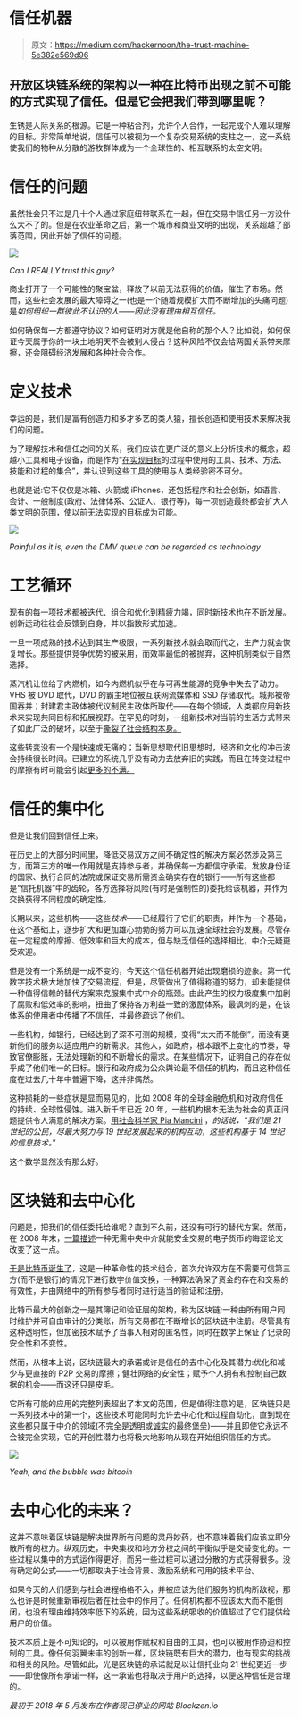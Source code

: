 # 信任机器

> 原文：<https://medium.com/hackernoon/the-trust-machine-5e382e569d96>

## 开放区块链系统的架构以一种在比特币出现之前不可能的方式实现了信任。但是它会把我们带到哪里呢？

生锈是人际关系的根源。它是一种粘合剂，允许个人合作，一起完成个人难以理解的目标。非常简单地说，信任可以被视为一个复杂交易系统的支柱之一，这一系统使我们的物种从分散的游牧群体成为一个全球性的、相互联系的太空文明。

# **信任的问题**

虽然社会只不过是几十个人通过家庭纽带联系在一起，但在交易中信任另一方没什么大不了的。但是在农业革命之后，第一个城市和商业文明的出现，关系超越了部落范围，因此开始了信任的问题。

![](img/09c3ceade3d48cf07f826c39ecc2a417.png)

*Can I REALLY trust this guy?*

商业打开了一个可能性的聚宝盆，释放了以前无法获得的价值，催生了市场。然而，这些社会发展的最大障碍之一(也是一个随着规模扩大而不断增加的头痛问题)是*如何组织一群彼此不认识的人——因此没有理由相互信任。*

如何确保每一方都遵守协议？如何证明对方就是他自称的那个人？比如说，如何保证今天属于你的一块土地明天不会被别人侵占？这种风险不仅会给两国关系带来摩擦，还会阻碍经济发展和各种社会合作。

# 定义技术

幸运的是，我们是富有创造力和多才多艺的类人猿，擅长创造和使用技术来解决我们的问题。

为了理解技术和信任之间的关系，我们应该在更广泛的意义上分析技术的概念，超越小工具和电子设备，而是作为“[在实现目标](https://en.wikipedia.org/wiki/Technology)的过程中使用的工具、技术、方法、技能和过程的集合”，并认识到这些工具的使用与人类经验密不可分。

也就是说:它不仅仅是冰箱、火箭或 iPhones，还包括程序和社会创新，如语言、会计、一般制度(政府、法律体系、公证人、银行等)，每一项创造最终都会扩大人类文明的范围，使以前无法实现的目标成为可能。

![](img/208c3abba8f40ea39b2d45c831a97a2c.png)

*Painful as it is, even the DMV queue can be regarded as technology*

# **工艺循环**

现有的每一项技术都被迭代、组合和优化到精疲力竭，同时新技术也在不断发展。创新运动往往会反馈到自身，并以指数形式加速。

一旦一项成熟的技术达到其生产极限，一系列新技术就会取而代之，生产力就会恢复增长。那些提供竞争优势的被采用，而效率最低的被抛弃，这种机制类似于自然选择。

蒸汽机让位给了内燃机，如今内燃机似乎在与可再生能源的竞争中失去了动力。VHS 被 DVD 取代，DVD 的霸主地位被互联网流媒体和 SSD 存储取代。城邦被帝国吞并；封建君主政体被代议制民主政体所取代——在每个领域，人类都应用新技术来实现共同目标和拓展视野。在罕见的时刻，一组新技术对当前的生活方式带来了如此广泛的破坏，以至于[撕裂了社会结构本身。](https://www.history.com/topics/industrial-revolution)

这些转变没有一个是快速或无痛的；当新思想取代旧思想时，经济和文化的冲击波会持续很长时间。已建立的系统几乎没有动力去放弃旧的实践，而且在转变过程中的摩擦有时可能会引起[更多的不满。](https://www.britannica.com/event/French-Revolution)

# **信任的集中化**

但是让我们回到信任上来。

在历史上的大部分时间里，降低交易双方之间不确定性的解决方案必然涉及第三方，而第三方的唯一作用就是支持参与者，并确保每一方都信守承诺。发放身份证的国家、执行合同的法院或保证交易所需资金确实存在的银行——所有这些都是“信托机器”中的齿轮，各方选择将风险(有时是强制性的)委托给该机器，并作为交换获得不同程度的确定性。

长期以来，这些机构——这些*技术*——已经履行了它们的职责，并作为一个基础，在这个基础上，逐步扩大和更加雄心勃勃的努力可以加速全球社会的发展。尽管存在一定程度的摩擦、低效率和巨大的成本，但与缺乏信任的选择相比，中介无疑更受欢迎。

但是没有一个系统是一成不变的，今天这个信任机器开始出现磨损的迹象。第一代数字技术极大地加快了交易流程，但是，尽管做出了值得称道的努力，却未能提供一种值得信赖的替代方案来克服集中式中介的瓶颈。由此产生的权力极度集中加剧了腐败和低效率的影响，扭曲了保持各方利益一致的激励体系，最讽刺的是，在该体系的使用者中传播了不信任，并最终疏远了他们。

一些机构，如银行，已经达到了深不可测的规模，变得“太大而不能倒”，而没有更新他们的服务以适应用户的新需求。其他人，如政府，根本跟不上变化的节奏，导致官僚膨胀，无法处理新的和不断增长的需求。在某些情况下，证明自己的存在似乎成了他们唯一的目标。银行和政府成为公众舆论最不信任的机构，而且这种信任度在过去几十年中普遍下降，这并非偶然。

这种损耗的一些症状是显而易见的，比如 2008 年的全球金融危机和对政府信任的持续、全球性侵蚀。进入新千年已近 20 年，一些机构根本无法为社会的真正问题提供令人满意的解决方案。[用社会科学家 Pia Mancini](https://www.ted.com/talks/pia_mancini_how_to_upgrade_democracy_for_the_internet_era) ，*的话说，“我们是 21 世纪的公民，尽最大努力与 19 世纪发展起来的机构互动，这些机构基于 14 世纪的信息技术。*”

这个数学显然没有那么好。

# 区块链和去中心化

问题是，把我们的信任委托给谁呢？直到不久前，还没有可行的替代方案。然而，在 2008 年末，[一篇描述](https://bitcoin.org/bitcoin.pdf)一种无需中央中介就能安全交易的电子货币的晦涩论文改变了这一点。

[于是比特币诞生了](https://bitcoin.org/en/faq#what-is-bitcoin)，这是一种革命性的技术组合，首次允许双方在不需要可信第三方(而不是银行)的情况下进行数字价值交换，一种算法确保了资金的存在和交易的有效性，并由网络中的所有参与者同时进行适当的验证和注册。

比特币最大的创新之一是其簿记和验证层的架构，称为区块链:一种由所有用户同时维护并可自由审计的分类账，所有交易都在不断增长的区块链中注册。尽管具有这种透明性，但加密技术赋予了当事人相对的匿名性，同时在数学上保证了记录的安全性和不变性。

然而，从根本上说，区块链最大的承诺或许是信任的去中心化及其潜力:优化和减少与更直接的 P2P 交易的摩擦；健壮网络的安全性；赋予个人拥有和控制自己数据的机会——而这还只是皮毛。

它所有可能的应用的完整列表超出了本文的范围，但是值得注意的是，区块链只是一系列技术中的第一个，这些技术可能同时允许去中心化和过程自动化，直到现在这些都只属于中介的领域(不完全是[透明](https://qz.com/1079253/the-complete-guide-to-the-equifax-breach/)或[诚实](https://www.economist.com/news/schoolsbrief/21584534-effects-financial-crisis-are-still-being-felt-five-years-article)的最终堡垒)——并且即使它永远不会被完全实现，它的开创性潜力也将极大地影响从现在开始组织信任的方式。

![](img/31573030d1a65a61fbd5e375cc6c1f55.png)

*Yeah, and the bubble was bitcoin*

# 去中心化的未来？

这并不意味着区块链是解决世界所有问题的灵丹妙药，也不意味着我们应该立即分散所有的权力。纵观历史，中央集权和地方分权之间的平衡似乎是交替变化的。一些过程以集中的方式运作得更好，而另一些过程可以通过分散的方式获得很多。没有确定的公式——一切都取决于社会背景、激励系统和可用的技术平台。

如果今天的人们感到与社会进程格格不入，并被应该为他们服务的机构所敌视，那么也许是时候重新审视后者在社会中的作用了。任何机构都不应该太大而不能倒闭，也没有理由维持效率低下的系统，因为这些系统吸收的价值超过了它们提供给用户的价值。

技术本质上是不可知论的，可以被用作赋权和自由的工具，也可以被用作胁迫和控制的工具。像任何羽翼未丰的创新一样，区块链既有巨大的潜力，也有现实的挑战和相关的风险。尽管如此，光是区块链的承诺就足以让信托业向 21 世纪更近一步——即使像所有承诺一样，这一承诺也将取决于用户的选择，以便这种信任是合理的。

*最初于 2018 年 5 月发布在作者现已停业的网站 Blockzen.io*